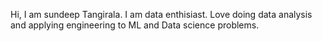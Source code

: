 Hi, I am sundeep Tangirala. I am data enthisiast. Love doing data analysis and applying engineering to ML and Data science problems. 


<!---
sundeeptangirala/sundeeptangirala is a ✨ special ✨ repository because its `README.md` (this file) appears on your GitHub profile.
You can click the Preview link to take a look at your changes.
--->
